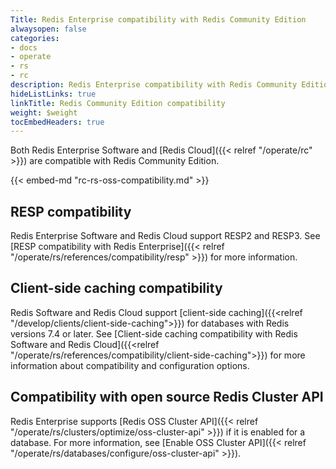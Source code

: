 ```yaml
---
Title: Redis Enterprise compatibility with Redis Community Edition
alwaysopen: false
categories:
- docs
- operate
- rs
- rc
description: Redis Enterprise compatibility with Redis Community Edition.
hideListLinks: true
linkTitle: Redis Community Edition compatibility
weight: $weight
tocEmbedHeaders: true
---
```

Both Redis Enterprise Software and [Redis Cloud]({{< relref "/operate/rc" >}}) are compatible with Redis Community Edition. 

{{< embed-md "rc-rs-oss-compatibility.md"  >}}

## RESP compatibility

Redis Enterprise Software and Redis Cloud support RESP2 and RESP3. See [RESP compatibility with Redis Enterprise]({{< relref "/operate/rs/references/compatibility/resp" >}}) for more information.

## Client-side caching compatibility

Redis Software and Redis Cloud support [client-side caching]({{<relref "/develop/clients/client-side-caching">}}) for databases with Redis versions 7.4 or later. See [Client-side caching compatibility with Redis Software and Redis Cloud]({{<relref "/operate/rs/references/compatibility/client-side-caching">}}) for more information about compatibility and configuration options.

## Compatibility with open source Redis Cluster API

Redis Enterprise supports [Redis OSS Cluster API]({{< relref "/operate/rs/clusters/optimize/oss-cluster-api" >}}) if it is enabled for a database. For more information, see [Enable OSS Cluster API]({{< relref "/operate/rs/databases/configure/oss-cluster-api" >}}).
